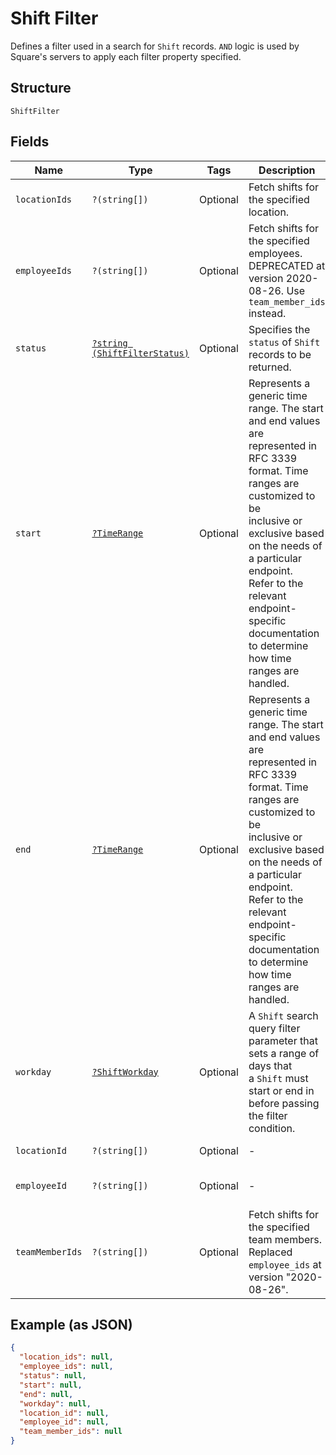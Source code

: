 
# Shift Filter

Defines a filter used in a search for `Shift` records. `AND` logic is
used by Square's servers to apply each filter property specified.

## Structure

`ShiftFilter`

## Fields

| Name | Type | Tags | Description | Getter | Setter |
|  --- | --- | --- | --- | --- | --- |
| `locationIds` | `?(string[])` | Optional | Fetch shifts for the specified location. | getLocationIds(): ?array | setLocationIds(?array locationIds): void |
| `employeeIds` | `?(string[])` | Optional | Fetch shifts for the specified employees. DEPRECATED at version 2020-08-26. Use `team_member_ids` instead. | getEmployeeIds(): ?array | setEmployeeIds(?array employeeIds): void |
| `status` | [`?string (ShiftFilterStatus)`](../../doc/models/shift-filter-status.md) | Optional | Specifies the `status` of `Shift` records to be returned. | getStatus(): ?string | setStatus(?string status): void |
| `start` | [`?TimeRange`](../../doc/models/time-range.md) | Optional | Represents a generic time range. The start and end values are<br>represented in RFC 3339 format. Time ranges are customized to be<br>inclusive or exclusive based on the needs of a particular endpoint.<br>Refer to the relevant endpoint-specific documentation to determine<br>how time ranges are handled. | getStart(): ?TimeRange | setStart(?TimeRange start): void |
| `end` | [`?TimeRange`](../../doc/models/time-range.md) | Optional | Represents a generic time range. The start and end values are<br>represented in RFC 3339 format. Time ranges are customized to be<br>inclusive or exclusive based on the needs of a particular endpoint.<br>Refer to the relevant endpoint-specific documentation to determine<br>how time ranges are handled. | getEnd(): ?TimeRange | setEnd(?TimeRange end): void |
| `workday` | [`?ShiftWorkday`](../../doc/models/shift-workday.md) | Optional | A `Shift` search query filter parameter that sets a range of days that<br>a `Shift` must start or end in before passing the filter condition. | getWorkday(): ?ShiftWorkday | setWorkday(?ShiftWorkday workday): void |
| `locationId` | `?(string[])` | Optional | - | getLocationId(): ?array | setLocationId(?array locationId): void |
| `employeeId` | `?(string[])` | Optional | - | getEmployeeId(): ?array | setEmployeeId(?array employeeId): void |
| `teamMemberIds` | `?(string[])` | Optional | Fetch shifts for the specified team members. Replaced `employee_ids` at version "2020-08-26". | getTeamMemberIds(): ?array | setTeamMemberIds(?array teamMemberIds): void |

## Example (as JSON)

```json
{
  "location_ids": null,
  "employee_ids": null,
  "status": null,
  "start": null,
  "end": null,
  "workday": null,
  "location_id": null,
  "employee_id": null,
  "team_member_ids": null
}
```

